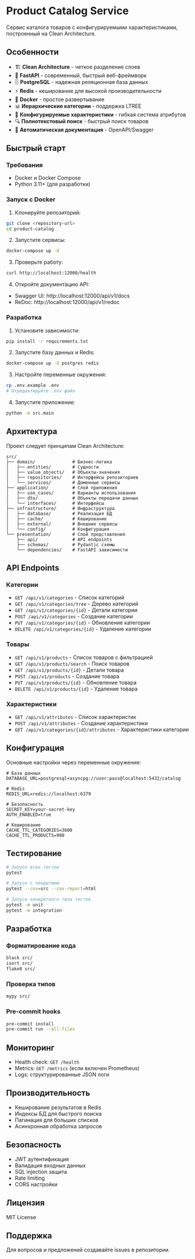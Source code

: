 # Product Catalog Service

Сервис каталога товаров с конфигурируемыми характеристиками, построенный на Clean Architecture.

## Особенности

- 🏗️ **Clean Architecture** - четкое разделение слоев
- 🚀 **FastAPI** - современный, быстрый веб-фреймворк
- 🗄️ **PostgreSQL** - надежная реляционная база данных
- ⚡ **Redis** - кеширование для высокой производительности
- 🐳 **Docker** - простое развертывание
- 📊 **Иерархические категории** - поддержка LTREE
- 🔧 **Конфигурируемые характеристики** - гибкая система атрибутов
- 🔍 **Полнотекстовый поиск** - быстрый поиск товаров
- 📝 **Автоматическая документация** - OpenAPI/Swagger

## Быстрый старт

### Требования

- Docker и Docker Compose
- Python 3.11+ (для разработки)

### Запуск с Docker

1. Клонируйте репозиторий:
```bash
git clone <repository-url>
cd product-catalog
```

2. Запустите сервисы:
```bash
docker-compose up -d
```

3. Проверьте работу:
```bash
curl http://localhost:12000/health
```

4. Откройте документацию API:
- Swagger UI: http://localhost:12000/api/v1/docs
- ReDoc: http://localhost:12000/api/v1/redoc

### Разработка

1. Установите зависимости:
```bash
pip install -r requirements.txt
```

2. Запустите базу данных и Redis:
```bash
docker-compose up -d postgres redis
```

3. Настройте переменные окружения:
```bash
cp .env.example .env
# Отредактируйте .env файл
```

4. Запустите приложение:
```bash
python -m src.main
```

## Архитектура

Проект следует принципам Clean Architecture:

```
src/
├── domain/              # Бизнес-логика
│   ├── entities/        # Сущности
│   ├── value_objects/   # Объекты-значения
│   ├── repositories/    # Интерфейсы репозиториев
│   └── services/        # Доменные сервисы
├── application/         # Слой приложения
│   ├── use_cases/       # Варианты использования
│   ├── dto/             # Объекты передачи данных
│   └── interfaces/      # Интерфейсы
├── infrastructure/      # Инфраструктура
│   ├── database/        # Реализация БД
│   ├── cache/           # Кеширование
│   ├── external/        # Внешние сервисы
│   └── config/          # Конфигурация
└── presentation/        # Слой представления
    ├── api/             # API endpoints
    ├── schemas/         # Pydantic схемы
    └── dependencies/    # FastAPI зависимости
```

## API Endpoints

### Категории
- `GET /api/v1/categories` - Список категорий
- `GET /api/v1/categories/tree` - Дерево категорий
- `GET /api/v1/categories/{id}` - Детали категории
- `POST /api/v1/categories` - Создание категории
- `PUT /api/v1/categories/{id}` - Обновление категории
- `DELETE /api/v1/categories/{id}` - Удаление категории

### Товары
- `GET /api/v1/products` - Список товаров с фильтрацией
- `GET /api/v1/products/search` - Поиск товаров
- `GET /api/v1/products/{id}` - Детали товара
- `POST /api/v1/products` - Создание товара
- `PUT /api/v1/products/{id}` - Обновление товара
- `DELETE /api/v1/products/{id}` - Удаление товара

### Характеристики
- `GET /api/v1/attributes` - Список характеристик
- `POST /api/v1/attributes` - Создание характеристики
- `GET /api/v1/categories/{id}/attributes` - Характеристики категории

## Конфигурация

Основные настройки через переменные окружения:

```env
# База данных
DATABASE_URL=postgresql+asyncpg://user:pass@localhost:5432/catalog

# Redis
REDIS_URL=redis://localhost:6379

# Безопасность
SECRET_KEY=your-secret-key
AUTH_ENABLED=true

# Кеширование
CACHE_TTL_CATEGORIES=3600
CACHE_TTL_PRODUCTS=900
```

## Тестирование

```bash
# Запуск всех тестов
pytest

# Запуск с покрытием
pytest --cov=src --cov-report=html

# Запуск конкретного типа тестов
pytest -m unit
pytest -m integration
```

## Разработка

### Форматирование кода
```bash
black src/
isort src/
flake8 src/
```

### Проверка типов
```bash
mypy src/
```

### Pre-commit hooks
```bash
pre-commit install
pre-commit run --all-files
```

## Мониторинг

- Health check: `GET /health`
- Metrics: `GET /metrics` (если включен Prometheus)
- Logs: структурированные JSON логи

## Производительность

- Кеширование результатов в Redis
- Индексы БД для быстрого поиска
- Пагинация для больших списков
- Асинхронная обработка запросов

## Безопасность

- JWT аутентификация
- Валидация входных данных
- SQL injection защита
- Rate limiting
- CORS настройки

## Лицензия

MIT License

## Поддержка

Для вопросов и предложений создавайте issues в репозитории.
